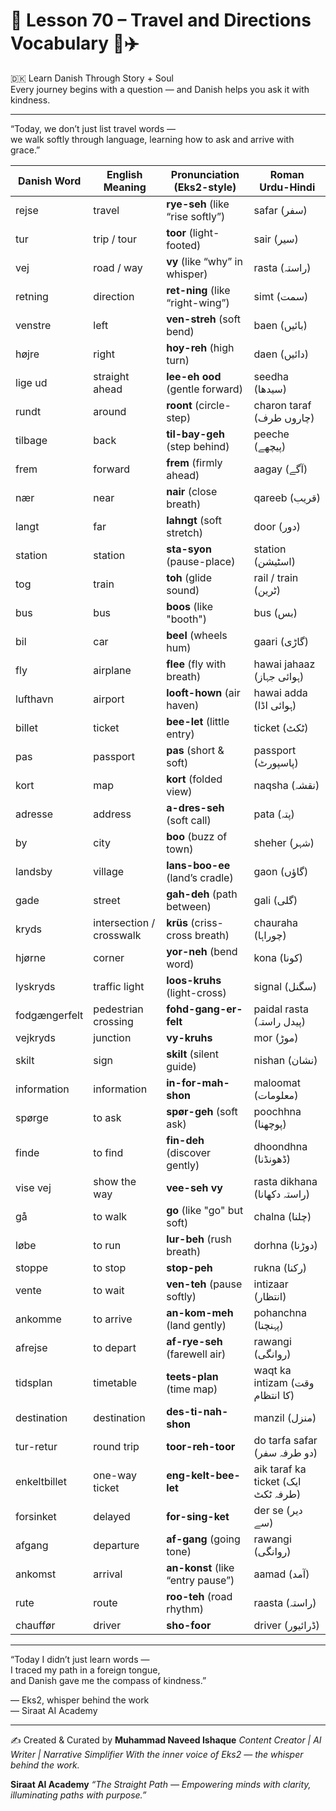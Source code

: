 # 🌟 **Lesson 70 – Travel and Directions Vocabulary 🧭✈️**  
🇩🇰 Learn Danish Through Story + Soul  
Every journey begins with a question — and Danish helps you ask it with kindness.

---

“Today, we don’t just list travel words —  
we walk softly through language, learning how to ask and arrive with grace.”

| Danish Word       | English Meaning         | Pronunciation (Eks2-style)        | Roman Urdu-Hindi               |
|-------------------|--------------------------|-------------------------------------|--------------------------------|
| rejse             | travel                   | **rye-seh** (like “rise softly”)     | safar (سفر)                   |
| tur               | trip / tour              | **toor** (light-footed)              | sair (سیر)                    |
| vej               | road / way               | **vy** (like “why” in whisper)       | rasta (راستہ)                |
| retning           | direction                | **ret-ning** (like “right-wing”)     | simt (سمت)                    |
| venstre           | left                     | **ven-streh** (soft bend)            | baen (بائیں)                 |
| højre             | right                    | **hoy-reh** (high turn)              | daen (دائیں)                 |
| lige ud           | straight ahead           | **lee-eh ood** (gentle forward)      | seedha (سیدھا)               |
| rundt             | around                   | **roont** (circle-step)              | charon taraf (چاروں طرف)     |
| tilbage           | back                     | **til-bay-geh** (step behind)        | peeche (پیچھے)               |
| frem              | forward                  | **frem** (firmly ahead)              | aagay (آگے)                  |
| nær               | near                     | **nair** (close breath)              | qareeb (قریب)                |
| langt             | far                      | **lahngt** (soft stretch)            | door (دور)                   |
| station           | station                  | **sta-syon** (pause-place)           | station (اسٹیشن)             |
| tog               | train                    | **toh** (glide sound)                | rail / train (ٹرین)           |
| bus               | bus                      | **boos** (like "booth")              | bus (بس)                     |
| bil               | car                      | **beel** (wheels hum)                | gaari (گاڑی)                 |
| fly               | airplane                 | **flee** (fly with breath)           | hawai jahaaz (ہوائی جہاز)    |
| lufthavn          | airport                  | **looft-hown** (air haven)           | hawai adda (ہوائی اڈا)       |
| billet            | ticket                   | **bee-let** (little entry)           | ticket (ٹکٹ)                 |
| pas               | passport                 | **pas** (short & soft)               | passport (پاسپورٹ)           |
| kort              | map                      | **kort** (folded view)               | naqsha (نقشہ)                |
| adresse           | address                  | **a-dres-seh** (soft call)           | pata (پتہ)                   |
| by                | city                     | **boo** (buzz of town)               | sheher (شہر)                 |
| landsby           | village                  | **lans-boo-ee** (land’s cradle)      | gaon (گاؤں)                  |
| gade              | street                   | **gah-deh** (path between)           | gali (گلی)                   |
| kryds             | intersection / crosswalk | **krüs** (criss-cross breath)        | chauraha (چوراہا)            |
| hjørne            | corner                   | **yor-neh** (bend word)              | kona (کونا)                  |
| lyskryds          | traffic light            | **loos-kruhs** (light-cross)         | signal (سگنل)                |
| fodgængerfelt     | pedestrian crossing      | **fohd-gang-er-felt**                | paidal rasta (پیدل راستہ)     |
| vejkryds          | junction                 | **vy-kruhs**                         | mor (موڑ)                    |
| skilt             | sign                     | **skilt** (silent guide)             | nishan (نشان)                |
| information       | information              | **in-for-mah-shon**                  | maloomat (معلومات)           |
| spørge            | to ask                   | **spør-geh** (soft ask)              | poochhna (پوچھنا)            |
| finde             | to find                  | **fin-deh** (discover gently)         | dhoondhna (ڈھونڈنا)          |
| vise vej          | show the way             | **vee-seh vy**                       | rasta dikhana (راستہ دکھانا)  |
| gå                | to walk                  | **go** (like "go" but soft)          | chalna (چلنا)                |
| løbe              | to run                   | **lur-beh** (rush breath)            | dorhna (دوڑنا)               |
| stoppe            | to stop                  | **stop-peh**                         | rukna (رکنا)                 |
| vente             | to wait                  | **ven-teh** (pause softly)           | intizaar (انتظار)            |
| ankomme           | to arrive                | **an-kom-meh** (land gently)         | pohanchna (پہنچنا)           |
| afrejse           | to depart                | **af-rye-seh** (farewell air)        | rawangi (روانگی)             |
| tidsplan          | timetable                | **teets-plan** (time map)            | waqt ka intizam (وقت کا انتظام) |
| destination       | destination              | **des-ti-nah-shon**                  | manzil (منزل)                |
| tur-retur         | round trip               | **toor-reh-toor**                    | do tarfa safar (دو طرفہ سفر) |
| enkeltbillet      | one-way ticket           | **eng-kelt-bee-let**                 | aik taraf ka ticket (ایک طرفہ ٹکٹ) |
| forsinket         | delayed                  | **for-sing-ket**                     | der se (دیر سے)              |
| afgang            | departure                | **af-gang** (going tone)             | rawangi (روانگی)             |
| ankomst           | arrival                  | **an-konst** (like “entry pause”)    | aamad (آمد)                  |
| rute              | route                    | **roo-teh** (road rhythm)            | raasta (راستہ)               |
| chauffør          | driver                   | **sho-foor**                         | driver (ڈرائیور)             |

---

“Today I didn’t just learn words —  
I traced my path in a foreign tongue,  
and Danish gave me the compass of kindness.”

— Eks2, whisper behind the work  
— Siraat AI Academy

---
✍️ Created & Curated by
**Muhammad Naveed Ishaque**
*Content Creator | AI Writer | Narrative Simplifier*
*With the inner voice of Eks2 — the whisper behind the work.*

**Siraat AI Academy**
*“The Straight Path — Empowering minds with clarity, illuminating paths with purpose.”*

